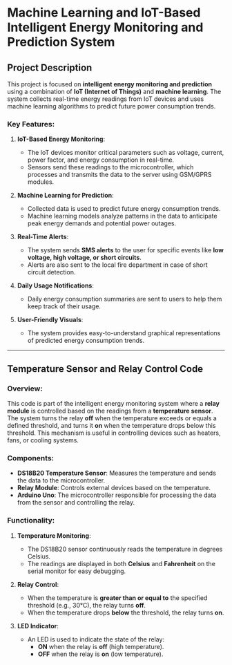# Machine Learning and IoT-Based Intelligent Energy Monitoring and Prediction System

## Project Description

This project is focused on **intelligent energy monitoring and prediction** using a combination of **IoT (Internet of Things)** and **machine learning**. The system collects real-time energy readings from IoT devices and uses machine learning algorithms to predict future power consumption trends.

### Key Features:
1. **IoT-Based Energy Monitoring**: 
   - The IoT devices monitor critical parameters such as voltage, current, power factor, and energy consumption in real-time.
   - Sensors send these readings to the microcontroller, which processes and transmits the data to the server using GSM/GPRS modules.
   
2. **Machine Learning for Prediction**:
   - Collected data is used to predict future energy consumption trends.
   - Machine learning models analyze patterns in the data to anticipate peak energy demands and potential power outages.
   
3. **Real-Time Alerts**:
   - The system sends **SMS alerts** to the user for specific events like **low voltage, high voltage, or short circuits**.
   - Alerts are also sent to the local fire department in case of short circuit detection.
   
4. **Daily Usage Notifications**:
   - Daily energy consumption summaries are sent to users to help them keep track of their usage.

5. **User-Friendly Visuals**:
   - The system provides easy-to-understand graphical representations of predicted energy consumption trends.

---

## Temperature Sensor and Relay Control Code

### Overview:
This code is part of the intelligent energy monitoring system where a **relay module** is controlled based on the readings from a **temperature sensor**. The system turns the relay **off** when the temperature exceeds or equals a defined threshold, and turns it **on** when the temperature drops below this threshold. This mechanism is useful in controlling devices such as heaters, fans, or cooling systems.

### Components:
- **DS18B20 Temperature Sensor**: Measures the temperature and sends the data to the microcontroller.
- **Relay Module**: Controls external devices based on the temperature.
- **Arduino Uno**: The microcontroller responsible for processing the data from the sensor and controlling the relay.
  
### Functionality:
1. **Temperature Monitoring**:
   - The DS18B20 sensor continuously reads the temperature in degrees Celsius.
   - The readings are displayed in both **Celsius** and **Fahrenheit** on the serial monitor for easy debugging.
   
2. **Relay Control**:
   - When the temperature is **greater than or equal to** the specified threshold (e.g., 30°C), the relay turns **off**.
   - When the temperature drops **below** the threshold, the relay turns **on**.

3. **LED Indicator**:
   - An LED is used to indicate the state of the relay: 
     - **ON** when the relay is **off** (high temperature).
     - **OFF** when the relay is **on** (low temperature).
